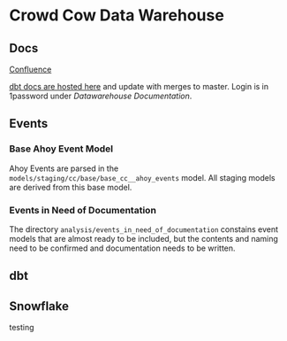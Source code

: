 # Crowd Cow Data Warehouse

## Docs

[Confluence](https://crowdcow.atlassian.net/wiki/spaces/ED/pages/170623021/Data+Engineering)

[dbt docs are hosted here](https://dbt-docs-160632217553a66d.onporter.run) and update with merges to master. Login is in 1password under *Datawarehouse Documentation*.

## Events

### Base Ahoy Event Model

Ahoy Events are parsed in the `models/staging/cc/base/base_cc__ahoy_events` model. All staging models are derived from this base model.

### Events in Need of Documentation

The directory `analysis/events_in_need_of_documentation` constains event models that are almost ready to be included, but the contents and naming need to be confirmed and documentation needs to be written.

## dbt

## Snowflake

testing
